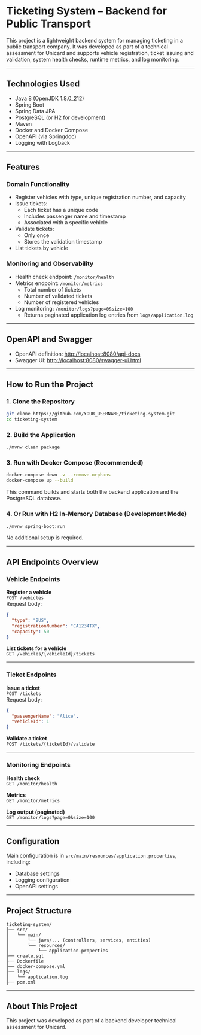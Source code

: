 # Ticketing System – Backend for Public Transport

This project is a lightweight backend system for managing ticketing in a public transport company. It was developed as part of a technical assessment for Unicard and supports vehicle registration, ticket issuing and validation, system health checks, runtime metrics, and log monitoring.

---

## Technologies Used

- Java 8 (OpenJDK 1.8.0_212)
- Spring Boot
- Spring Data JPA
- PostgreSQL (or H2 for development)
- Maven
- Docker and Docker Compose
- OpenAPI (via Springdoc)
- Logging with Logback

---

## Features

### Domain Functionality

- Register vehicles with type, unique registration number, and capacity
- Issue tickets:
  - Each ticket has a unique code
  - Includes passenger name and timestamp
  - Associated with a specific vehicle
- Validate tickets:
  - Only once
  - Stores the validation timestamp
- List tickets by vehicle

### Monitoring and Observability

- Health check endpoint: `/monitor/health`
- Metrics endpoint: `/monitor/metrics`
  - Total number of tickets
  - Number of validated tickets
  - Number of registered vehicles
- Log monitoring: `/monitor/logs?page=0&size=100`
  - Returns paginated application log entries from `logs/application.log`

---

## OpenAPI and Swagger

- OpenAPI definition: [http://localhost:8080/api-docs](http://localhost:8080/api-docs)
- Swagger UI: [http://localhost:8080/swagger-ui.html](http://localhost:8080/swagger-ui.html)

---

## How to Run the Project

### 1. Clone the Repository

```bash
git clone https://github.com/YOUR_USERNAME/ticketing-system.git
cd ticketing-system
```

### 2. Build the Application

```bash
./mvnw clean package
```

### 3. Run with Docker Compose (Recommended)

```bash
docker-compose down -v --remove-orphans
docker-compose up --build
```

This command builds and starts both the backend application and the PostgreSQL database.

### 4. Or Run with H2 In-Memory Database (Development Mode)

```bash
./mvnw spring-boot:run
```

No additional setup is required.

---

## API Endpoints Overview

### Vehicle Endpoints

**Register a vehicle**  
`POST /vehicles`  
Request body:
```json
{
  "type": "BUS",
  "registrationNumber": "CA1234TX",
  "capacity": 50
}
```

**List tickets for a vehicle**  
`GET /vehicles/{vehicleId}/tickets`

---

### Ticket Endpoints

**Issue a ticket**  
`POST /tickets`  
Request body:
```json
{
  "passengerName": "Alice",
  "vehicleId": 1
}
```

**Validate a ticket**  
`POST /tickets/{ticketId}/validate`

---

### Monitoring Endpoints

**Health check**  
`GET /monitor/health`

**Metrics**  
`GET /monitor/metrics`

**Log output (paginated)**  
`GET /monitor/logs?page=0&size=100`

---

## Configuration

Main configuration is in `src/main/resources/application.properties`, including:
- Database settings
- Logging configuration
- OpenAPI settings

---

## Project Structure

```
ticketing-system/
├── src/
│   └── main/
│       └── java/... (controllers, services, entities)
│       └── resources/
│           └── application.properties
├── create.sql
├── Dockerfile
├── docker-compose.yml
├── logs/
│   └── application.log
├── pom.xml
```

---

## About This Project

This project was developed as part of a backend developer technical assessment for Unicard.